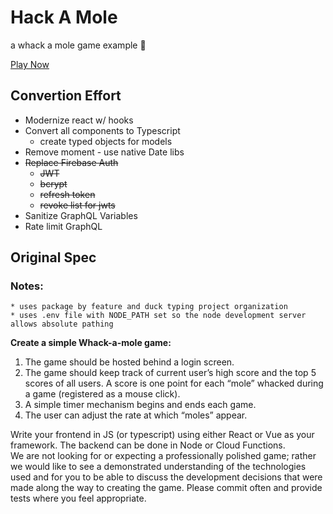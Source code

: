 # Hack A Mole
a whack a mole game example 🦔

[Play Now](https://moles.ere.io)


## Convertion Effort
- Modernize react w/ hooks
- Convert all components to Typescript
    - create typed objects for models
- Remove moment - use native Date libs
- ~~Replace Firebase Auth~~
    - ~~JWT~~
    - ~~bcrypt~~
    - ~~refresh token~~
    - ~~revoke list for jwts~~
- Sanitize GraphQL Variables
- Rate limit GraphQL

## Original Spec
### Notes:
    * uses package by feature and duck typing project organization
    * uses .env file with NODE_PATH set so the node development server allows absolute pathing

**Create a simple Whack-a-mole game:**
1. The game should be hosted behind a login screen. 
2. The game should keep track of current user’s high score and the top 5 scores of all users. A score is one point for each “mole” whacked during a game (registered as a mouse click).  
3. A simple timer mechanism begins and ends each game. 
4. The user can adjust the rate at which “moles” appear. 

Write your frontend in JS (or typescript) using either React or Vue as your framework. The backend can be done in Node or Cloud Functions.  
We are not looking for or expecting a professionally polished game; rather we would like to see a demonstrated understanding of the technologies used and for you to be able to discuss the development decisions that were made along the way to creating the game. Please commit often and provide tests where you feel appropriate.

